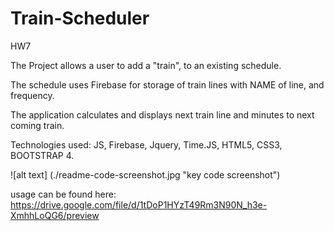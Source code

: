 # Train-Scheduler
HW7


The Project allows a user to add a "train", to an existing schedule.

The schedule uses Firebase for storage of train lines with NAME of line, and frequency.

The application calculates and displays next train line and minutes to next coming train.

Technologies used:  JS, Firebase, Jquery, Time.JS, HTML5, CSS3, BOOTSTRAP 4.


![alt text] (./readme-code-screenshot.jpg "key code screenshot")

usage can be found here: https://drive.google.com/file/d/1tDoP1HYzT49Rm3N90N_h3e-XmhhLoQG6/preview